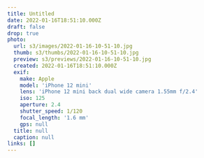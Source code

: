 ```yaml
---
title: Untitled
date: 2022-01-16T18:51:10.000Z
draft: false
drop: true
photo:
  url: s3/images/2022-01-16-10-51-10.jpg
  thumb: s3/thumbs/2022-01-16-10-51-10.jpg
  preview: s3/previews/2022-01-16-10-51-10.jpg
  created: 2022-01-16T18:51:10.000Z
  exif:
    make: Apple
    model: 'iPhone 12 mini'
    lens: 'iPhone 12 mini back dual wide camera 1.55mm f/2.4'
    iso: 125
    aperture: 2.4
    shutter_speed: 1/120
    focal_length: '1.6 mm'
    gps: null
  title: null
  caption: null
links: []
---
```

